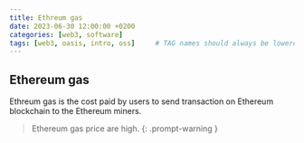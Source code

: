 ```yaml
---
title: Ethreum gas
date: 2023-06-30 12:00:00 +0200
categories: [web3, software]
tags: [web3, oasis, intro, oss]     # TAG names should always be lowercase
---
```



## Ethereum gas

Ethreum gas is the cost paid by users to send transaction on Ethereum blockchain to the Ethereum miners. 

> Ethereum gas price are high.
{: .prompt-warning }

